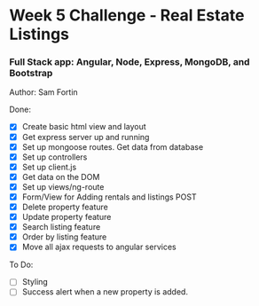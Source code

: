 # Week 5 Challenge - Real Estate Listings
### Full Stack app: Angular, Node, Express, MongoDB, and Bootstrap
Author: Sam Fortin

Done:
- [x] Create basic html view and layout
- [x] Get express server up and running
- [x] Set up mongoose routes. Get data from database 
- [x] Set up controllers
- [x] Set up client.js
- [x] Get data on the DOM
- [x] Set up views/ng-route
- [x] Form/View for Adding rentals and listings POST
- [x] Delete property feature
- [x] Update property feature
- [x] Search listing feature
- [x] Order by listing feature
- [x] Move all ajax requests to angular services

To Do:
- [ ] Styling
- [ ] Success alert when a new property is added.
